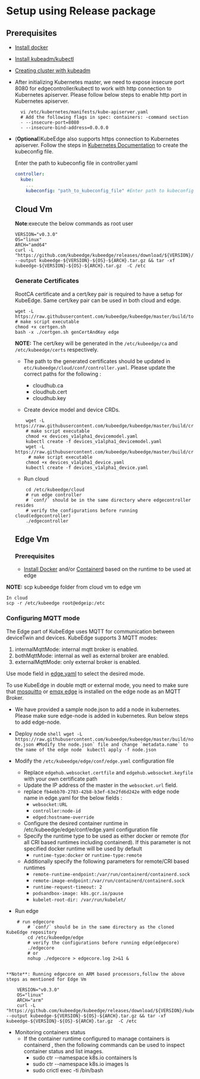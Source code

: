 # Setup using Release package

## Prerequisites

+ [Install docker](https://docs.docker.com/install/)

+ [Install kubeadm/kubectl](https://kubernetes.io/docs/setup/independent/install-kubeadm/)

+ [Creating cluster with kubeadm](<https://kubernetes.io/docs/setup/independent/create-cluster-kubeadm/>)

+ After initializing Kubernetes master, we need to expose insecure port 8080 for edgecontroller/kubectl to work with http connection to Kubernetes apiserver.
  Please follow below steps to enable http port in Kubernetes apiserver.

  ```shell
    vi /etc/kubernetes/manifests/kube-apiserver.yaml
    # Add the following flags in spec: containers: -command section
    - --insecure-port=8080
    - --insecure-bind-address=0.0.0.0
  ```

+ (**Optional**)KubeEdge also supports https connection to Kubernetes apiserver. Follow the steps in [Kubernetes Documentation](https://kubernetes.io/docs/tasks/access-application-cluster/configure-access-multiple-clusters/) to create the kubeconfig file.

  Enter the path to kubeconfig file in controller.yaml
  ```yaml
  controller:
    kube:
      ...
      kubeconfig: "path_to_kubeconfig_file" #Enter path to kubeconfig file to enable https connection to k8s apiserver
  ```
  
  ## Cloud Vm
 
  **Note**:execute the below commands as root user
  ```shell
  VERSION="v0.3.0"
  OS="linux"
  ARCH="amd64"
  curl -L "https://github.com/kubeedge/kubeedge/releases/download/${VERSION}/kubeedge-${VERSION}-${OS}-${ARCH}.tar.gz" --output kubeedge-${VERSION}-${OS}-${ARCH}.tar.gz && tar -xf kubeedge-${VERSION}-${OS}-${ARCH}.tar.gz  -C /etc
  
  ```
  
  ### Generate Certificates
  
  RootCA certificate and a cert/key pair is required to have a setup for KubeEdge. Same cert/key pair can be used in both cloud and edge.
  
  ```shell
  wget -L https://raw.githubusercontent.com/kubeedge/kubeedge/master/build/tools/certgen.sh
  # make script executable
  chmod +x certgen.sh
  bash -x ./certgen.sh genCertAndKey edge
  ```
  **NOTE:** The cert/key will be generated in the `/etc/kubeedge/ca` and `/etc/kubeedge/certs` respectively.
  
  + The path to the generated certificates should be updated in `etc/kubeedge/cloud/conf/controller.yaml`. Please update the correct paths for the following :
      + cloudhub.ca
      + cloudhub.cert
      + cloudhub.key
  
  + Create device model and device CRDs.
 
  ```shell
      wget -L https://raw.githubusercontent.com/kubeedge/kubeedge/master/build/crds/devices/devices_v1alpha1_devicemodel.yaml
      # make script executable
      chmod +x devices_v1alpha1_devicemodel.yaml
      kubectl create -f devices_v1alpha1_devicemodel.yaml
      wget -L https://raw.githubusercontent.com/kubeedge/kubeedge/master/build/crds/devices/devices_v1alpha1_device.yaml
       # make script executable
      chmod +x devices_v1alpha1_device.yaml
      kubectl create -f devices_v1alpha1_device.yaml
     ```    
  + Run cloud
  
  ```shell
      cd /etc/kubeedge/cloud
      # run edge controller
      # `conf/` should be in the same directory where edgecontroller resides
      # verify the configurations before running cloud(edgecontroller)
      ./edgecontroller
  ```
  ## Edge Vm
  ### Prerequisites
  + [Install Docker](https://docs.docker.com/install/) and/or [Containerd](https://kubernetes.io/docs/setup/cri/#containerd)
   based on the runtime to be used at edge

**NOTE:** scp kubeedge folder from cloud vm to edge vm
   
   ```shell
   In cloud
   scp -r /etc/kubeedge root@edgeip:/etc
   ```
   ### Configuring MQTT mode
   
   The Edge part of KubeEdge uses MQTT for communication between deviceTwin and devices. KubeEdge supports 3 MQTT modes:
   1) internalMqttMode: internal mqtt broker is enabled.
   2) bothMqttMode: internal as well as external broker are enabled.
   3) externalMqttMode: only external broker is enabled.
   
   Use mode field in [edge.yaml](https://github.com/kubeedge/kubeedge/blob/master/edge/conf/edge.yaml#L4) to select the desired mode.
   
   To use KubeEdge in double mqtt or external mode, you need to make sure that [mosquitto](https://mosquitto.org/) or [emqx edge](https://www.emqx.io/downloads/edge) is installed on the edge node as an MQTT Broker.
   
   + We have provided a sample node.json to add a node in kubernetes. Please make sure edge-node is added in kubernetes. Run below steps to add edge-node.
   
   + Deploy node
    ```shell
         wget -L https://raw.githubusercontent.com/kubeedge/kubeedge/master/build/node.json
         #Modify the node.json` file and change `metadata.name` to the name of the edge node 
         kubectl apply -f node.json
    ```
   + Modify the `/etc/kubeedge/edge/conf/edge.yaml` configuration file
       + Replace `edgehub.websocket.certfile` and `edgehub.websocket.keyfile` with your own certificate path
       + Update the IP address of the master in the `websocket.url` field. 
       + replace `fb4ebb70-2783-42b8-b3ef-63e2fd6d242e` with edge node name in edge.yaml for the below fields :
           + `websocket:URL`
           + `controller:node-id`
           + `edged:hostname-override`
       + Configure the desired container runtime in /etc/kubeedge/edge/conf/edge.yaml configuration file
       + Specify the runtime type to be used as either docker or remote (for all CRI based runtimes including containerd).
            If this parameter is not specified docker runtime will be used by default
            + `runtime-type:docker` or `runtime-type:remote`
       + Additionally specify the following parameters for remote/CRI based runtimes
            + `remote-runtime-endpoint:/var/run/containerd/containerd.sock`
            + `remote-image-endpoint:/var/run/containerd/containerd.sock`
            + `runtime-request-timeout: 2`
            + `podsandbox-image: k8s.gcr.io/pause`
            + `kubelet-root-dir: /var/run/kubelet/`
   + Run edge   
   ```shell
       # run edgecore
           # `conf/` should be in the same directory as the cloned KubeEdge repository
           cd /etc/kubeedge/edge
           # verify the configurations before running edge(edgecore)
           ./edgecore
           # or
           nohup ./edgecore > edgecore.log 2>&1 &
          
   ```
    **Note**: Running edgecore on ARM based processors,follow the above steps as mentioned for Edge Vm
   ```shell
       VERSION="v0.3.0"
       OS="linux"
       ARCH="arm"
       curl -L "https://github.com/kubeedge/kubeedge/releases/download/${VERSION}/kubeedge-${VERSION}-${OS}-${ARCH}.tar.gz" --output kubeedge-${VERSION}-${OS}-${ARCH}.tar.gz && tar -xf kubeedge-${VERSION}-${OS}-${ARCH}.tar.gz  -C /etc
   ```
   + Monitoring containers status
        + If the container runtime configured to manage containers is containerd , then the following commands can be used to inspect container status and list images.
          + sudo ctr --namespace k8s.io containers ls
          + sudo ctr --namespace k8s.io images ls
          + sudo crictl exec -ti <containerid> /bin/bash